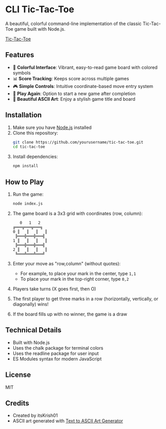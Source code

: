 # CLI Tic-Tac-Toe

A beautiful, colorful command-line implementation of the classic Tic-Tac-Toe game built with Node.js.

[Tic-Tac-Toe](https://imgur.com/25PckaC)

## Features

- 🎨 **Colorful Interface**: Vibrant, easy-to-read game board with colored symbols
- 📊 **Score Tracking**: Keeps score across multiple games
- 🎮 **Simple Controls**: Intuitive coordinate-based move entry system
- 🔄 **Play Again**: Option to start a new game after completion
- 💎 **Beautiful ASCII Art**: Enjoy a stylish game title and board

## Installation

1. Make sure you have [Node.js](https://nodejs.org/) installed
2. Clone this repository:
   ```bash
   git clone https://github.com/yourusername/tic-tac-toe.git
   cd tic-tac-toe
   ```
3. Install dependencies:
   ```bash
   npm install
   ```

## How to Play

1. Run the game:
   ```bash
   node index.js
   ```
2. The game board is a 3x3 grid with coordinates (row, column):

   ```
      0   1   2
   ╔═══╦═══╦═══╗
   0 ║   ║   ║   ║
    ╠═══╬═══╬═══╣
   1 ║   ║   ║   ║
    ╠═══╬═══╬═══╣
   2 ║   ║   ║   ║
    ╚═══╩═══╩═══╝
   ```

3. Enter your move as "row,column" (without quotes):

   - For example, to place your mark in the center, type `1,1`
   - To place your mark in the top-right corner, type `0,2`

4. Players take turns (X goes first, then O)
5. The first player to get three marks in a row (horizontally, vertically, or diagonally) wins!
6. If the board fills up with no winner, the game is a draw

## Technical Details

- Built with Node.js
- Uses the chalk package for terminal colors
- Uses the readline package for user input
- ES Modules syntax for modern JavaScript

## License

MIT

## Credits

- Created by itsKrish01
- ASCII art generated with [Text to ASCII Art Generator](https://patorjk.com/software/taag/)
